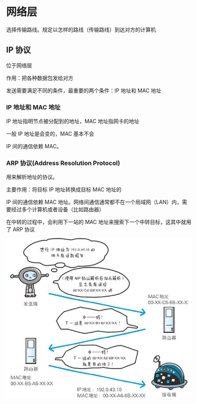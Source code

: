 # 网络层

选择传输路线。规定以怎样的路线（传输路线）到达对方的计算机

## IP 协议

位于网络层

作用：把各种数据包发给对方

发送需要满足不同的条件，最重要的两个条件：IP 地址和 MAC 地址

### IP 地址和 MAC 地址

IP 地址指明节点被分配到的地址，MAC 地址指网卡的地址

一般 IP 地址是会变的，MAC 基本不会

IP 间的通信依赖 MAC。

### ARP 协议(Address Resolution Protocol)

用来解析地址的协议。

主要作用：将目标 IP 地址转换成目标 MAC 地址的

IP 间的通信依赖 MAC 地址。网络间通信通常都不在一个局域网（LAN）内，需要经过多个计算机或者设备（比如路由器）

在中转的过程中，会利用下一站的 MAC 地址来搜索下一个中转目标，这其中就用了 ARP 协议

![](../images/f0987b1e2ed45444dfd0e2321dbde3d8.png)
